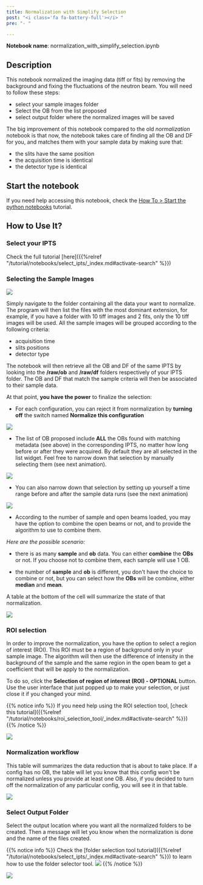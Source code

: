 ```yaml
---
title: Normalization with Simplify Selection
post: "<i class='fa fa-battery-full'></i> "
pre: "- "

---
```


**Notebook name**: normalization_with_simplify_selection.ipynb

## Description

This notebook normalized the imaging data (tiff or fits) by removing the background and fixing the fluctuations of the
neutron beam. You will need to follow these steps:

 * select your sample images folder
 * Select the OB from the list proposed 
 * select output folder where the normalized images will be saved

The big improvement of this notebook compared to the old *normalization* notebook is that now, the notebook takes
care of finding all the OB and DF for you, and matches them with your sample data by making sure that:

 * the slits have the same position
 * the acquisition time is identical
 * the detector type is identical

## Start the notebook

If you need help accessing this notebook, check the [How To > Start the python
notebooks](/tutorial/how_to_start_notebooks) tutorial.

## How to Use It?

### Select your IPTS

Check the full tutorial [here]({{%relref "/tutorial/notebooks/select_ipts/_index.md#activate-search" %}})</i>

### Selecting the Sample Images

<img src='/tutorial/notebooks/normalization_with_simplify_selection/images/selection_of_data.gif' />

Simply navigate to the folder containing all the data your want to normalize. The program will then list the
files with the most dominant extension, for example, if you have a folder with 10 tiff images and 2 fits, only the 10
tiff images will be used. All the sample images will be grouped according to the following criteria:

 * acquisition time
 * slits positions
 * detector type

The notebook will then retrieve all the OB and DF of the same IPTS by looking into the **/raw/ob** and **/raw/df** folders
respectively of your IPTS folder. The OB and DF that match the sample criteria will then be associated to their
sample data.

At that point, **you have the power** to finalize the selection:

 * For each configuration, you can reject it from normalization by **turning off** the switch named **Normalize this 
configuration**

<img src='/tutorial/notebooks/normalization_with_simplify_selection/images/turn_off_normalization.png' />

 * The list of OB proposed include **ALL** the OBs found with matching metadata (see above) in the corresponding IPTS,
no matter how long before or after they were acquired. By default they are all selected in the list widget. Feel free
to narrow down that selection by manually selecting them (see next animation).

<img src='/tutorial/notebooks/normalization_with_simplify_selection/images/manual_selection_of_obs.gif' />

 * You can also narrow down that selection by setting up yourself a time range before and after the sample data runs 
 (see the next animation)

<img src='/tutorial/notebooks/normalization_with_simplify_selection/images/custom_time_range.gif' />

 * According to the number of sample and open beams loaded, you may have the option to combine the open beams or not,
 and to provide the algorithm to use to combine them.
 
 *Here are the possible scenario:*
  
 * there is as many **sample** and **ob** data. You can either **combine** the **OBs** or not. If you choose not
    to combine them, each sample will use 1 OB.
 
 * the number of **sample** and **ob** is different, you don't have the choice to combine or not, but you can select 
    how the **OBs** will be combine, either **median** and **mean**.

 A table at the bottom of the cell will summarize the state of that normalization. 
 
<img src='/tutorial/notebooks/normalization_with_simplify_selection/images/how_to_combine.png' />

### ROI selection

In order to improve the normalization, you have the option to select a region of interest (ROI). This ROI must be
a region of background only in your sample image. The algorithm will then use the difference of intensity in the
background of the sample and the same region in the open beam to get a coefficient that will be apply to the normalization.  

To do so, click the **Selection of region of interest (ROI) - OPTIONAL** button. Use the user interface that just
popped up to make your selection, or just close it if you changed your mind. 

{{% notice info %}}
If you need help using the ROI selection tool, [check this tutorial]({{%relref "/tutorial/notebooks/roi_selection_tool/_index.md#activate-search" %}})
{{% /notice %}}

<img src='/tutorial/notebooks/normalization_with_simplify_selection/images/roi_selection.gif' />

### Normalization workflow

This table will summarizes the data reduction that is about to take place. If a config has no OB, the table will let you
know that this config won't be normalized unless you provide at least one OB. Also, if you decided to turn off the
normalization of any particular config, you will see it in that table.

<img src='/tutorial/notebooks/normalization_with_simplify_selection/images/recap2.png' />
 
### Select Output Folder

Select the output location where you want all the normalized folders to be created. Then a message will let you know
when the normalization is done and the name of the files created.
 
{{% notice info %}}
Check the [folder selection tool tutorial]({{%relref "/tutorial/notebooks/select_ipts/_index.md#activate-search" %}})
to learn how to use the folder selector tool.
<img src='/tutorial/how_to_run_notebooks/images/file_folder_browser.png' />
{{% /notice %}}

<img src='/tutorial/notebooks/normalization_with_simplify_selection/images/output_message.png' />

